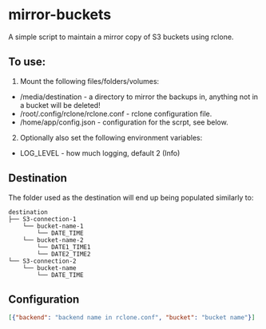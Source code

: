 # mirror-buckets

A simple script to maintain a mirror copy of S3 buckets using rclone.

## To use:

1. Mount the following files/folders/volumes:
  * /media/destination - a directory to mirror the backups in, anything not in a bucket will be deleted!
  * /root/.config/rclone/rclone.conf - rclone configuration file.
  * /home/app/config.json - configuration for the scrpt, see below.
2. Optionally also set the following environment variables:
  * LOG_LEVEL - how much logging, default 2 (Info)

## Destination
The folder used as the destination will end up being populated similarly to:
```
destination
├── S3-connection-1
    └── bucket-name-1
        └── DATE_TIME
    └── bucket-name-2
        └── DATE1_TIME1
        └── DATE2_TIME2
└── S3-connection-2
    └── bucket-name
        └── DATE_TIME

```

## Configuration
```json
[{"backend": "backend name in rclone.conf", "bucket": "bucket name"}]
```
